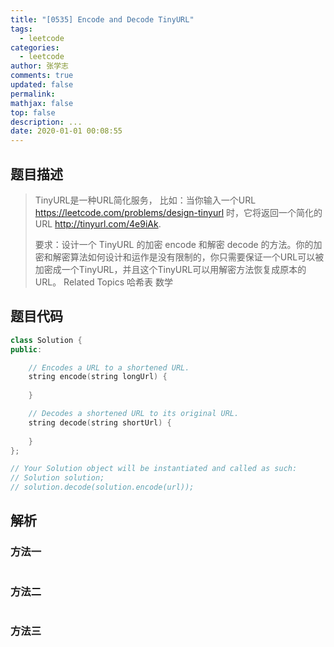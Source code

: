 ```yaml
---
title: "[0535] Encode and Decode TinyURL"
tags:
  - leetcode
categories:
  - leetcode
author: 张学志
comments: true
updated: false
permalink:
mathjax: false
top: false
description: ...
date: 2020-01-01 00:08:55
---
```


## 题目描述

> TinyURL是一种URL简化服务， 比如：当你输入一个URL https://leetcode.com/problems/design-tinyurl 时，它将返回一个简化的URL http://tinyurl.com/4e9iAk. 
> 
> 要求：设计一个 TinyURL 的加密 encode 和解密 decode 的方法。你的加密和解密算法如何设计和运作是没有限制的，你只需要保证一个URL可以被加密成一个TinyURL，并且这个TinyURL可以用解密方法恢复成原本的URL。 
> Related Topics 哈希表 数学

## 题目代码

```cpp
class Solution {
public:

    // Encodes a URL to a shortened URL.
    string encode(string longUrl) {
        
    }

    // Decodes a shortened URL to its original URL.
    string decode(string shortUrl) {
        
    }
};

// Your Solution object will be instantiated and called as such:
// Solution solution;
// solution.decode(solution.encode(url));
```

## 解析

### 方法一

```cpp

```

### 方法二

```cpp

```

### 方法三

```cpp

```

